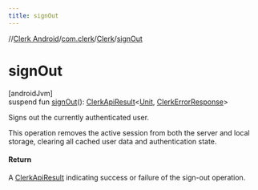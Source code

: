 ```yaml
---
title: signOut
---
```

//[Clerk Android](../../../index.html)/[com.clerk](../index.html)/[Clerk](index.html)/[signOut](sign-out.html)



# signOut



[androidJvm]\
suspend fun [signOut](sign-out.html)(): [ClerkApiResult](../../com.clerk.network.serialization/-clerk-api-result/index.html)&lt;[Unit](https://kotlinlang.org/api/latest/jvm/stdlib/kotlin-stdlib/kotlin/-unit/index.html), [ClerkErrorResponse](../../com.clerk.model.error/-clerk-error-response/index.html)&gt;



Signs out the currently authenticated user.



This operation removes the active session from both the server and local storage, clearing all cached user data and authentication state.



#### Return



A [ClerkApiResult](../../com.clerk.network.serialization/-clerk-api-result/index.html) indicating success or failure of the sign-out operation.




